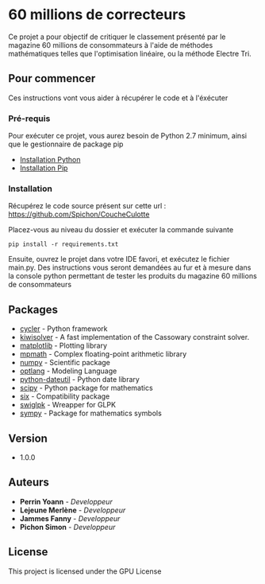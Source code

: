 # 60 millions de correcteurs

Ce projet a pour objectif de critiquer le classement présenté par le magazine
60 millions de consommateurs à l'aide de méthodes mathématiques telles que l'optimisation
linéaire, ou la méthode Electre Tri.

## Pour commencer

Ces instructions vont vous aider à récupérer le code et à l'éxécuter

### Pré-requis

Pour exécuter ce projet, vous aurez besoin de Python 2.7 minimum, ainsi que le gestionnaire de package pip

* [Installation Python](https://www.python.org/downloads/) 
* [Installation Pip](https://pip.pypa.io/en/stable/installing/)

### Installation

Récupérez le code source présent sur cette 
url : https://github.com/Spichon/CoucheCulotte 

Placez-vous au niveau du dossier et exécuter la commande suivante

```
pip install -r requirements.txt
```

Ensuite, ouvrez le projet dans votre IDE favori, et exécutez le fichier main.py.
Des instructions vous seront demandées au fur et à mesure dans la console python permettant 
de tester les produits du magazine 60 millions de consommateurs 

## Packages

* [cycler](https://pypi.org/project/Cycler/) - Python framework
* [kiwisolver](https://pypi.org/project/kiwisolver/) - A fast implementation of the Cassowary constraint solver.
* [matplotlib](https://matplotlib.org) - Plotting library
* [mpmath](http://mpmath.org) - Complex floating-point arithmetic library
* [numpy](http://www.numpy.org) - Scientific package
* [optlang](https://optlang.readthedocs.io/en/latest/) - Modeling Language
* [python-dateutil](https://optlang.readthedocs.io/en/latest/) - Python date library
* [scipy](https://www.scipy.org) - Python package for mathematics
* [six](https://pypi.org/project/six/) - Compatibility package
* [swiglpk](https://pypi.org/project/swiglpk/) - Wreapper for GLPK
* [sympy](https://www.sympy.org/fr/) - Package for mathematics symbols

## Version

* 1.0.0

## Auteurs

* **Perrin Yoann** - *Developpeur*
* **Lejeune Merlène** - *Developpeur*
* **Jammes Fanny** - *Developpeur*
* **Pichon Simon** - *Developpeur*

## License

This project is licensed under the GPU License


